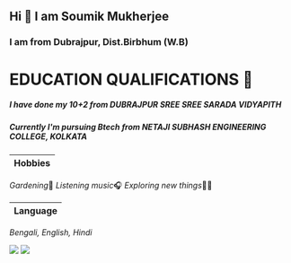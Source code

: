 ## Hi 👋 I am Soumik Mukherjee 

### I am from Dubrajpur, Dist.Birbhum (W.B)

# EDUCATION QUALIFICATIONS 📖

##### I have done my 10+2 from DUBRAJPUR SREE SREE SARADA VIDYAPITH

##### Currently I'm pursuing Btech from NETAJI SUBHASH ENGINEERING COLLEGE, KOLKATA

| Hobbies |
| ---|
*Gardening*🎍
*Listening music*🎧
*Exploring new things*👀👀

| Language |
|----|
*Bengali, English, Hindi*


[<img src="https://img.icons8.com/color/48/000000/gmail-new.png"/>](mukherjeesoumik700@gmail.com)
[<img src="https://img.icons8.com/color/50/000000/linkedin.png"/>](https://www.linkedin.com/in/soumik-mukherjee-329a63220)

